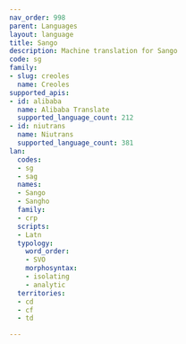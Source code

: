 ```yaml
---
nav_order: 998
parent: Languages
layout: language
title: Sango
description: Machine translation for Sango
code: sg
family:
- slug: creoles
  name: Creoles
supported_apis:
- id: alibaba
  name: Alibaba Translate
  supported_language_count: 212
- id: niutrans
  name: Niutrans
  supported_language_count: 381
lan:
  codes:
  - sg
  - sag
  names:
  - Sango
  - Sangho
  family:
  - crp
  scripts:
  - Latn
  typology:
    word_order:
    - SVO
    morphosyntax:
    - isolating
    - analytic
  territories:
  - cd
  - cf
  - td

---
```


